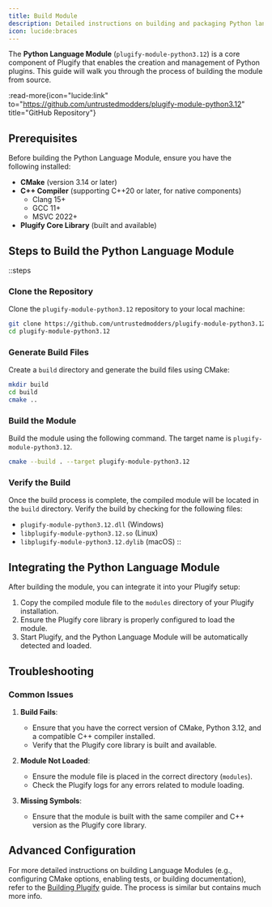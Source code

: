 ```yaml
---
title: Build Module
description: Detailed instructions on building and packaging Python language module.
icon: lucide:braces
---
```



The **Python Language Module** (`plugify-module-python3.12`) is a core component of Plugify that enables the creation and management of Python plugins. This guide will walk you through the process of building the module from source.

:read-more{icon="lucide:link" to="https://github.com/untrustedmodders/plugify-module-python3.12" title="GitHub Repository"}

## **Prerequisites**

Before building the Python Language Module, ensure you have the following installed:

- **CMake** (version 3.14 or later)
- **C++ Compiler** (supporting C++20 or later, for native components)
    - Clang 15+
    - GCC 11+
    - MSVC 2022+
- **Plugify Core Library** (built and available)

## **Steps to Build the Python Language Module**

::steps
### **Clone the Repository**
Clone the `plugify-module-python3.12` repository to your local machine:

```bash
git clone https://github.com/untrustedmodders/plugify-module-python3.12.git --recursive
cd plugify-module-python3.12
```

### **Generate Build Files**
Create a `build` directory and generate the build files using CMake:

```bash
mkdir build
cd build
cmake ..
```

### **Build the Module**
Build the module using the following command. The target name is `plugify-module-python3.12`.

```bash
cmake --build . --target plugify-module-python3.12
```

### **Verify the Build**
Once the build process is complete, the compiled module will be located in the `build` directory. Verify the build by checking for the following files:
- `plugify-module-python3.12.dll` (Windows)
- `libplugify-module-python3.12.so` (Linux)
- `libplugify-module-python3.12.dylib` (macOS)
::

## **Integrating the Python Language Module**

After building the module, you can integrate it into your Plugify setup:

1. Copy the compiled module file to the `modules` directory of your Plugify installation.
2. Ensure the Plugify core library is properly configured to load the module.
3. Start Plugify, and the Python Language Module will be automatically detected and loaded.

## **Troubleshooting**

### **Common Issues**
1. **Build Fails**:
    - Ensure that you have the correct version of CMake, Python 3.12, and a compatible C++ compiler installed.
    - Verify that the Plugify core library is built and available.

2. **Module Not Loaded**:
    - Ensure the module file is placed in the correct directory (`modules`).
    - Check the Plugify logs for any errors related to module loading.

3. **Missing Symbols**:
    - Ensure that the module is built with the same compiler and C++ version as the Plugify core library.

## **Advanced Configuration**

For more detailed instructions on building Language Modules (e.g., configuring CMake options, enabling tests, or building documentation), refer to the [Building Plugify](/essentials/building) guide. The process is similar but contains much more info.